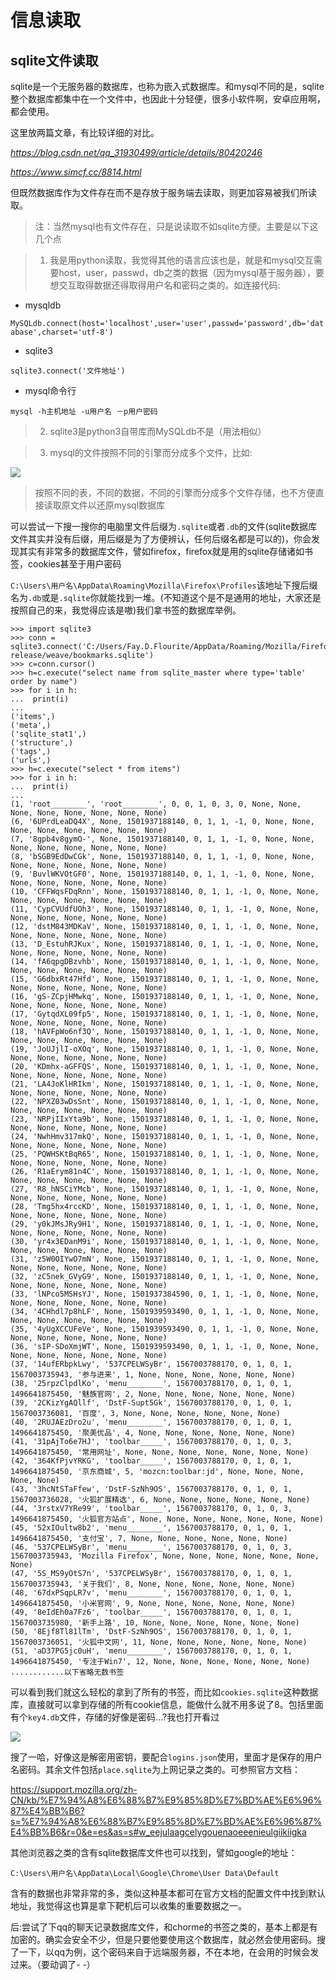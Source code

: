 # 信息读取

## sqlite文件读取

sqlite是一个无服务器的数据库，也称为嵌入式数据库。和mysql不同的是，sqlite整个数据库都集中在一个文件中，也因此十分轻便，很多小软件啊，安卓应用啊，都会使用。

这里放两篇文章，有比较详细的对比。

*https://blog.csdn.net/qq_31930499/article/details/80420246*

*https://www.simcf.cc/8814.html*

但既然数据库作为文件存在而不是存放于服务端去读取，则更加容易被我们所读取。

>注：当然mysql也有文件存在，只是说读取不如sqlite方便。主要是以下这几个点

>1. 我是用python读取，我觉得其他的语言应该也是，就是和mysql交互需要host，user，passwd，db之类的数据（因为mysql基于服务器），要想交互取得数据还得取得用户名和密码之类的。如连接代码:

- mysqldb

`MySQLdb.connect(host='localhost',user='user',passwd='password',db='database',charset='utf-8')`

- sqlite3

`sqlite3.connect('文件地址')`

- mysql命令行

`mysql -h主机地址 -u用户名 －p用户密码`


>2. sqlite3是python3自带库而MySQLdb不是（用法相似）

>3. mysql的文件按照不同的引擎而分成多个文件，比如:

<img src='https://oxfay.github.io/public/image/235215.png'>

>按照不同的表，不同的数据，不同的引擎而分成多个文件存储，也不方便直接读取原文件以还原mysql数据库


可以尝试一下搜一搜你的电脑里文件后缀为`.sqlite`或者`.db`的文件(sqlite数据库文件其实并没有后缀，用后缀是为了方便辨认，任何后缀名都是可以的)，你会发现其实有非常多的数据库文件，譬如firefox，firefox就是用的sqlite存储诸如书签，cookies甚至于用户密码

`C:\Users\用户名\AppData\Roaming\Mozilla\Firefox\Profiles`该地址下搜后缀名为`.db`或是`.sqlite`你就能找到一堆。(不知道这个是不是通用的地址，大家还是按照自己的来，我觉得应该是嗷)我们拿书签的数据库举例。


```
>>> import sqlite3
>>> conn = sqlite3.connect('C:/Users/Fay.D.Flourite/AppData/Roaming/Mozilla/Firefox/Profiles/xfxcwdod.default-release/weave/bookmarks.sqlite')
>>> c=conn.cursor()
>>> h=c.execute("select name from sqlite_master where type='table' order by name")
>>> for i in h:
...  print(i)
...
('items',)
('meta',)
('sqlite_stat1',)
('structure',)
('tags',)
('urls',)
>>> h=c.execute("select * from items")
>>> for i in h:
...  print(i)
...
(1, 'root________', 'root________', 0, 0, 1, 0, 3, 0, None, None, None, None, None, None, None, None)
(6, '6UPrdLeaDQ4X', None, 1501937188140, 0, 1, 1, -1, 0, None, None, None, None, None, None, None, None)
(7, '8gpb4v8gymO-', None, 1501937188140, 0, 1, 1, -1, 0, None, None, None, None, None, None, None, None)
(8, 'bSGB9EdDwCGk', None, 1501937188140, 0, 1, 1, -1, 0, None, None, None, None, None, None, None, None)
(9, 'BuvlWKVOtGF0', None, 1501937188140, 0, 1, 1, -1, 0, None, None, None, None, None, None, None, None)
(10, 'CFFWqsFDqRnn', None, 1501937188140, 0, 1, 1, -1, 0, None, None, None, None, None, None, None, None)
(11, 'CypCVUdfUOh3', None, 1501937188140, 0, 1, 1, -1, 0, None, None, None, None, None, None, None, None)
(12, 'dstM843MDKaV', None, 1501937188140, 0, 1, 1, -1, 0, None, None, None, None, None, None, None, None)
(13, 'D_EstuhRJKux', None, 1501937188140, 0, 1, 1, -1, 0, None, None, None, None, None, None, None, None)
(14, 'fA6qpgDBzvhb', None, 1501937188140, 0, 1, 1, -1, 0, None, None, None, None, None, None, None, None)
(15, 'G6dbxRt47Hfd', None, 1501937188140, 0, 1, 1, -1, 0, None, None, None, None, None, None, None, None)
(16, 'gS-ZCpjHMwkq', None, 1501937188140, 0, 1, 1, -1, 0, None, None, None, None, None, None, None, None)
(17, 'GytqdXL09fp5', None, 1501937188140, 0, 1, 1, -1, 0, None, None, None, None, None, None, None, None)
(18, 'hAVFpWo6nf3Q', None, 1501937188140, 0, 1, 1, -1, 0, None, None, None, None, None, None, None, None)
(19, 'JoUJjlI-oXOq', None, 1501937188140, 0, 1, 1, -1, 0, None, None, None, None, None, None, None, None)
(20, 'KDmhx-aGFFQS', None, 1501937188140, 0, 1, 1, -1, 0, None, None, None, None, None, None, None, None)
(21, 'LA4JoKlHRIkm', None, 1501937188140, 0, 1, 1, -1, 0, None, None, None, None, None, None, None, None)
(22, 'NPXZ03wDsSnt', None, 1501937188140, 0, 1, 1, -1, 0, None, None, None, None, None, None, None, None)
(23, 'NRPjIIxYta9b', None, 1501937188140, 0, 1, 1, -1, 0, None, None, None, None, None, None, None, None)
(24, 'NwhHmv317mkQ', None, 1501937188140, 0, 1, 1, -1, 0, None, None, None, None, None, None, None, None)
(25, 'PQWHSKtBqR65', None, 1501937188140, 0, 1, 1, -1, 0, None, None, None, None, None, None, None, None)
(26, 'R1aErym81n4C', None, 1501937188140, 0, 1, 1, -1, 0, None, None, None, None, None, None, None, None)
(27, 'R8_hNSCiYMcb', None, 1501937188140, 0, 1, 1, -1, 0, None, None, None, None, None, None, None, None)
(28, 'Tmg5hx4rccKD', None, 1501937188140, 0, 1, 1, -1, 0, None, None, None, None, None, None, None, None)
(29, 'y0kJMsJRy9H1', None, 1501937188140, 0, 1, 1, -1, 0, None, None, None, None, None, None, None, None)
(30, 'yr4x3EDanM9i', None, 1501937188140, 0, 1, 1, -1, 0, None, None, None, None, None, None, None, None)
(31, 'z5W0OIYwO7mN', None, 1501937188140, 0, 1, 1, -1, 0, None, None, None, None, None, None, None, None)
(32, 'zC5nek_GVyG9', None, 1501937188140, 0, 1, 1, -1, 0, None, None, None, None, None, None, None, None)
(33, 'lNPco5MSHsYJ', None, 1501937384590, 0, 1, 1, -1, 0, None, None, None, None, None, None, None, None)
(34, '4CHhdl7p8hLF', None, 1501939593490, 0, 1, 1, -1, 0, None, None, None, None, None, None, None, None)
(35, '4yUgXCCUFeVe', None, 1501939593490, 0, 1, 1, -1, 0, None, None, None, None, None, None, None, None)
(36, 'sIP-SDoXmjWT', None, 1501939593490, 0, 1, 1, -1, 0, None, None, None, None, None, None, None, None)
(37, '14ufERbpkLwy', '537CPELWSyBr', 1567003788170, 0, 1, 0, 1, 1567003735943, '参与进来', 1, None, None, None, None, None, None)
(38, '25rpzClpdlKo', 'menu________', 1567003788170, 0, 1, 0, 1, 1496641875450, '魅族官网', 2, None, None, None, None, None, None)
(39, '2CKizYgAQllf', 'DstF-Supt5Gk', 1567003788170, 0, 1, 0, 1, 1567003736081, '百度', 3, None, None, None, None, None, None)
(40, '2RUJAEzDro2u', 'menu________', 1567003788170, 0, 1, 0, 1, 1496641875450, '聚美优品', 4, None, None, None, None, None, None)
(41, '31pAjTo6e7HJ', 'toolbar_____', 1567003788170, 0, 1, 0, 3, 1496641875450, '常用网址', None, None, None, None, None, None, None)
(42, '364KfPjvYRKG', 'toolbar_____', 1567003788170, 0, 1, 0, 1, 1496641875450, '京东商城', 5, 'mozcn:toolbar:jd', None, None, None, None, None)
(43, '3hcNtSTaFfew', 'DstF-SzNh9OS', 1567003788170, 0, 1, 0, 1, 1567003736028, '火狐扩展精选', 6, None, None, None, None, None, None)
(44, '3rstxV7YRe99', 'toolbar_____', 1567003788170, 0, 1, 0, 3, 1496641875450, '火狐官方站点', None, None, None, None, None, None, None)
(45, '52xIOultw8b2', 'menu________', 1567003788170, 0, 1, 0, 1, 1496641875450, '支付宝', 7, None, None, None, None, None, None)
(46, '537CPELWSyBr', 'menu________', 1567003788170, 0, 1, 0, 3, 1567003735943, 'Mozilla Firefox', None, None, None, None, None, None, None)
(47, '5S_MS9yOtS7n', '537CPELWSyBr', 1567003788170, 0, 1, 0, 1, 1567003735943, '关于我们', 8, None, None, None, None, None, None)
(48, '67dxPSqpLR7v', 'menu________', 1567003788170, 0, 1, 0, 1, 1496641875450, '小米官网', 9, None, None, None, None, None, None)
(49, '8eIdEh0a7Fz6', 'toolbar_____', 1567003788170, 0, 1, 0, 1, 1567003735980, '新手上路', 10, None, None, None, None, None, None)
(50, '8Ejf8Tl81lTm', 'DstF-SzNh9OS', 1567003788170, 0, 1, 0, 1, 1567003736051, '火狐中文网', 11, None, None, None, None, None, None)
(51, 'aD37PG5jc0uH', 'menu________', 1567003788170, 0, 1, 0, 1, 1496641875450, '专注于Win7', 12, None, None, None, None, None, None)
............以下省略无数书签

```

可以看到我们就这么轻松的拿到了所有的书签，而比如`cookies.sqlite`这种数据库，直接就可以拿到存储的所有cookie信息，能做什么就不用多说了8。包括里面有个`key4.db`文件，存储的好像是密码...?我也打开看过

<img src='https://oxfay.github.io/public/image/004054.png'>

搜了一哈，好像这是解密用密钥，要配合`logins.json`使用，里面才是保存的用户名密码。其余文件包括`place.sqlite`为上网记录之类的。可参照官方文档：

https://support.mozilla.org/zh-CN/kb/%E7%94%A8%E6%88%B7%E9%85%8D%E7%BD%AE%E6%96%87%E4%BB%B6?s=%E7%94%A8%E6%88%B7%E9%85%8D%E7%BD%AE%E6%96%87%E4%BB%B6&r=0&e=es&as=s#w_eejulaagcelygouenaoeeenieulgiikiigka


其他浏览器之类的含有sqlite数据库文件也可以找到，譬如google的地址：

`C:\Users\用户名\AppData\Local\Google\Chrome\User Data\Default`

含有的数据也非常非常的多，类似这种基本都可在官方文档的配置文件中找到默认地址，我觉得这也算是拿下靶机后可以收集的重要数据之一。

后:尝试了下qq的聊天记录数据库文件，和chorme的书签之类的，基本上都是有加密的。确实会安全不少，但是只要他要使用这个数据库，就必然会使用密码。搜了一下，以qq为例，这个密码来自于远端服务器，不在本地，在会用的时候会发过来。（要动调了- -）

